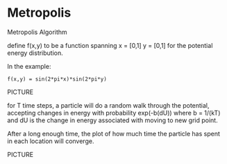 # Metropolis
Metropolis Algorithm

define f(x,y) to be a function spanning x = [0,1]  y = [0,1] for the potential energy distribution.

In the example: 
    
    f(x,y) = sin(2*pi*x)*sin(2*pi*y)

PICTURE

for T time steps, a particle will do a random walk through the potential, accepting changes in energy with probability exp(-b(dU))
where b = 1/(kT) and dU is the change in energy associated with moving to new grid point.

After a long enough time, the plot of how much time the particle has spent in each location will converge.

PICTURE
